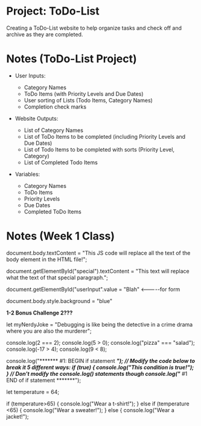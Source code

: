 # Project: ToDo-List

Creating a ToDo-List website to help organize tasks and check off and archive as they are completed.

# Notes (ToDo-List Project)

* User Inputs:
    * Category Names
    * ToDo Items (with Priority Levels and Due Dates)
    * User sorting of Lists (Todo Items, Category Names)
    * Completion check marks
    
* Website Outputs:
    * List of Category Names
    * List of ToDo Items to be completed (including Priority Levels and Due Dates)
    * List of Todo Items to be completed with sorts (Priority Level, Category)
    * List of Completed Todo Items
    
 * Variables:
    * Category Names
    * ToDo Items
    * Priority Levels
    * Due Dates
    * Completed ToDo Items



# Notes (Week 1 Class)


document.body.textContent = "This JS code will replace all the text of the body element in the HTML file!";

document.getElementById("special").textContent = "This text will replace what the text of that special paragraph.";

document.getElementById("userInput".value = "Blah"                   <-----for form

document.body.style.background = "blue"          

**1-2 Bonus Challenge 2???**



let myNerdyJoke = "Debugging is like being the detective in a crime drama where you are also the murderer";



console.log(2 === 2);
console.log(5 > 0);
console.log("pizza" === "salad");
console.log(-17 > 4);
console.log(9 < 8);

console.log("******* #1: BEGIN if statement *******");
// Modify the code below to break it 5 different ways:
if (true) {
    console.log("This condition is true!");
}
// Don't modify the console.log() statements though
console.log("******* #1 END of if statement *******");

let temperature = 64;

if (temperature>65) {
    console.log("Wear a t-shirt!");
} else if (temperature <65) {
    console.log("Wear a sweater!");
} else {
    console.log("Wear a jacket!");




